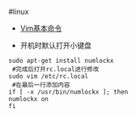 #linux

- [Vim基本命令](http://linux.chinaunix.net/techdoc/beginner/2009/12/20/1150108.shtml)

- 开机时默认打开小键盘  
```
sudo apt-get install numlockx
 #完成后打开rc.local进行修改
sudo vim /etc/rc.local
 #在最后一行添加内容
if [ -x /usr/bin/numlockx ]; then
numlockx on
fi
```